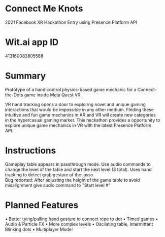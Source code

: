 # Connect Me Knots 
 2021 Facebook XR Hackathon Entry using Presence Platform API

# Wit.ai app ID
413160083805588 

# Summary
Prototype of a hand control physics-based game mechanic for a Connect-the-Dots game inside Meta Quest VR

VR hand tracking opens a door to exploring novel and unique gaming interactions that would be impossible in any other medium. FInding these intuitive and fun game mechanics in AR and VR will create new categories in the hypercasual gaming market. This hackathon provides a opportunity to explore unique game mechanics in VR with the latest Presence Platform API.

# Instructions
Gameplay table appears in passthrough mode. Use audio commands to change the level of the table and start the next level (3 total). Uses hand tracking to detect grab gesture of the lasso.  
Bug reported: After adjusting the height of the game table to avoid misalignment give audio command to "Start level #"

# Planned Features
• Better tying/pulling hand gesture to connect rope to dot
• Timed games
• Audio & Particle FX
• More complex levels
• Oscilating table, Intermittant Blinking dots
• Multiplayer Mode!
